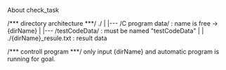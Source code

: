 About check_task

/*** directory architecture ***/
./
|
|--- /C program data/ : name is free -> {dirName}
|
|--- /testCodeData/   : must be named "testCodeData"
|
|
./{dirName}_resule.txt : result data


/*** controll program ***/
only input {dirName}
and automatic program is running for goal.


